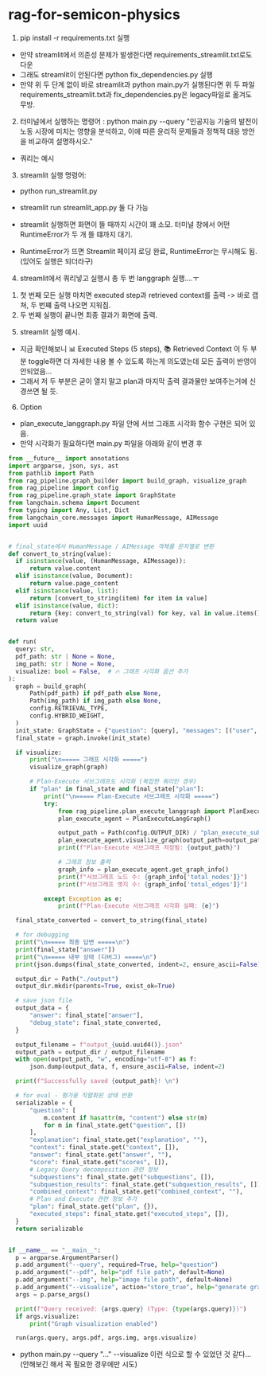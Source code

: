 # rag-for-semicon-physics

1. pip install -r requirements.txt 실행

-   만약 streamlit에서 의존성 문제가 발생한다면 requirements_streamlit.txt로도 다운
-   그래도 streamlit이 안된다면 python fix_dependencies.py 실행
-   만약 위 두 단계 없이 바로 streamlit과 python main.py가 실행된다면 위 두 파일 requirements_streamlit.txt과
    fix_dependencies.py은 legacy파일로 옮겨도 무방.

2. 터미널에서 실행하는 명령어 : python main.py --query "인공지능 기술의 발전이 노동 시장에 미치는 영향을 분석하고, 이에 따른 윤리적 문제들과 정책적 대응 방안을 비교하여 설명하시오."

-   쿼리는 예시

3. streamlit 실행 명령어:

-   python run_streamlit.py
-   streamlit run streamlit_app.py
    둘 다 가능

-   streamlit 실행하면 화면이 뜰 때까지 시간이 꽤 소모. 터미널 창에서 어떤 RuntimeError가 두 개 뜰 떄까지 대기.
-   RuntimeError가 뜨면 Streamlit 페이지 로딩 완료, RuntimeError는 무시해도 됨.(있어도 실행은 되더라구)

4. streamlit에서 쿼리넣고 실행시 총 두 번 langgraph 실행....ㅜ

1) 첫 번째 모든 실행 마치면 executed step과 retrieved context를 출력 -> 바로 캡쳐, 두 번쨰 출력 나오면 지워짐.
2) 두 번째 실행이 끝나면 최종 결과가 화면에 출력.

5. streamlit 실행 예시.

-   지금 확인해보니 📊 Executed Steps (5 steps), 📚 Retrieved Context 이 두 부분 toggle하면 더 자세한 내용 볼 수 있도록 하는게 의도였는데 모든 출력이 반영이 안되었음...
-   그래서 저 두 부분은 굳이 열지 말고 plan과 마지막 출력 결과물만 보여주는거에 신경쓰면 될 듯.

6. Option

-   plan_execute_langgraph.py 파일 안에 서브 그래프 시각화 함수 구현은 되어 있음.
-   만약 시각화가 필요하다면 main.py 파일을 아래와 같이 변경 후

```python
from __future__ import annotations
import argparse, json, sys, ast
from pathlib import Path
from rag_pipeline.graph_builder import build_graph, visualize_graph
from rag_pipeline import config
from rag_pipeline.graph_state import GraphState
from langchain.schema import Document
from typing import Any, List, Dict
from langchain_core.messages import HumanMessage, AIMessage
import uuid


# final_state에서 HumanMessage / AIMessage 객체를 문자열로 변환
def convert_to_string(value):
  if isinstance(value, (HumanMessage, AIMessage)):
      return value.content
  elif isinstance(value, Document):
      return value.page_content
  elif isinstance(value, list):
      return [convert_to_string(item) for item in value]
  elif isinstance(value, dict):
      return {key: convert_to_string(val) for key, val in value.items()}
  return value


def run(
  query: str,
  pdf_path: str | None = None,
  img_path: str | None = None,
  visualize: bool = False,  # 🔥 그래프 시각화 옵션 추가
):
  graph = build_graph(
      Path(pdf_path) if pdf_path else None,
      Path(img_path) if img_path else None,
      config.RETRIEVAL_TYPE,
      config.HYBRID_WEIGHT,
  )
  init_state: GraphState = {"question": [query], "messages": [("user", query)]}
  final_state = graph.invoke(init_state)

  if visualize:
      print("\n===== 그래프 시각화 =====")
      visualize_graph(graph)

      # Plan-Execute 서브그래프도 시각화 (복잡한 쿼리인 경우)
      if "plan" in final_state and final_state["plan"]:
          print("\n===== Plan-Execute 서브그래프 시각화 =====")
          try:
              from rag_pipeline.plan_execute_langgraph import PlanExecuteLangGraph
              plan_execute_agent = PlanExecuteLangGraph()

              output_path = Path(config.OUTPUT_DIR) / "plan_execute_subgraph.png"
              plan_execute_agent.visualize_graph(output_path=output_path)
              print(f"Plan-Execute 서브그래프 저장됨: {output_path}")

              # 그래프 정보 출력
              graph_info = plan_execute_agent.get_graph_info()
              print(f"서브그래프 노드 수: {graph_info['total_nodes']}")
              print(f"서브그래프 엣지 수: {graph_info['total_edges']}")

          except Exception as e:
              print(f"Plan-Execute 서브그래프 시각화 실패: {e}")

  final_state_converted = convert_to_string(final_state)

  # for debugging
  print("\n===== 최종 답변 =====\n")
  print(final_state["answer"])
  print("\n===== 내부 상태 (디버그) =====\n")
  print(json.dumps(final_state_converted, indent=2, ensure_ascii=False))

  output_dir = Path("./output")
  output_dir.mkdir(parents=True, exist_ok=True)

  # save json file
  output_data = {
      "answer": final_state["answer"],
      "debug_state": final_state_converted,
  }

  output_filename = f"output_{uuid.uuid4()}.json"
  output_path = output_dir / output_filename
  with open(output_path, "w", encoding="utf-8") as f:
      json.dump(output_data, f, ensure_ascii=False, indent=2)

  print(f"Successfully saved {output_path}! \n")

  # for eval - 평가용 직렬화된 상태 반환
  serializable = {
      "question": [
          m.content if hasattr(m, "content") else str(m)
          for m in final_state.get("question", [])
      ],
      "explanation": final_state.get("explanation", ""),
      "context": final_state.get("context", []),
      "answer": final_state.get("answer", ""),
      "score": final_state.get("scores", []),
      # Legacy Query decomposition 관련 정보
      "subquestions": final_state.get("subquestions", []),
      "subquestion_results": final_state.get("subquestion_results", []),
      "combined_context": final_state.get("combined_context", ""),
      # Plan and Execute 관련 정보 추가
      "plan": final_state.get("plan", {}),
      "executed_steps": final_state.get("executed_steps", []),
  }
  return serializable


if __name__ == "__main__":
  p = argparse.ArgumentParser()
  p.add_argument("--query", required=True, help="question")
  p.add_argument("--pdf", help="pdf file path", default=None)
  p.add_argument("--img", help="image file path", default=None)
  p.add_argument("--visualize", action="store_true", help="generate graph visualizations")  # 🔥 시각화 옵션
  args = p.parse_args()

  print(f"Query received: {args.query} (Type: {type(args.query)})")
  if args.visualize:
      print("Graph visualization enabled")

  run(args.query, args.pdf, args.img, args.visualize)

```

-   python main.py --query "..." --visualize 이런 식으로 할 수 있었던 것 같다... (안해보긴 해서 꼭 필요한 경우에만 시도)
